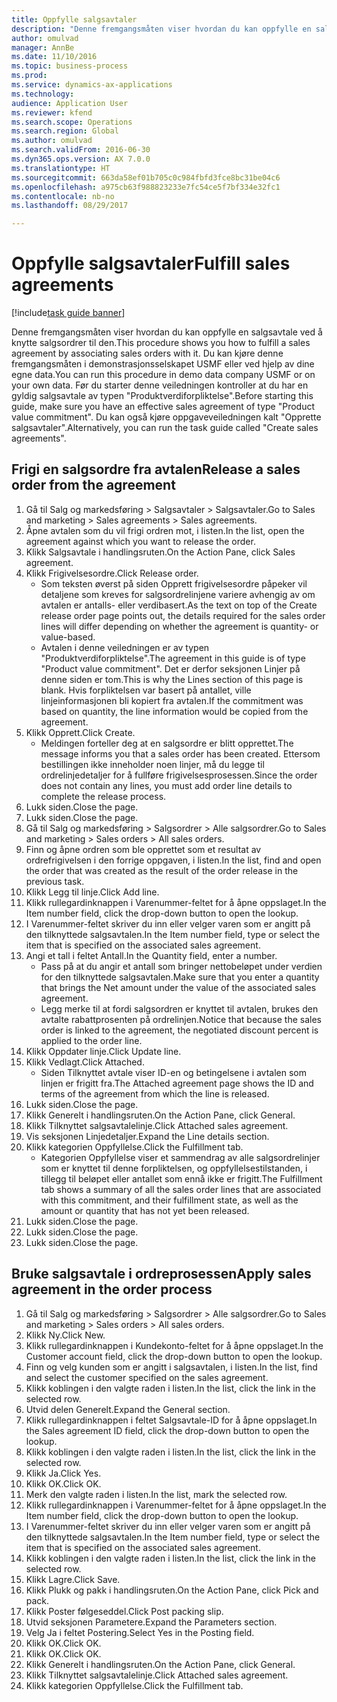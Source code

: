 ```yaml
--- 
title: Oppfylle salgsavtaler
description: "Denne fremgangsmåten viser hvordan du kan oppfylle en salgsavtale ved å knytte salgsordrer til den."
author: omulvad
manager: AnnBe
ms.date: 11/10/2016
ms.topic: business-process
ms.prod: 
ms.service: dynamics-ax-applications
ms.technology: 
audience: Application User
ms.reviewer: kfend
ms.search.scope: Operations
ms.search.region: Global
ms.author: omulvad
ms.search.validFrom: 2016-06-30
ms.dyn365.ops.version: AX 7.0.0
ms.translationtype: HT
ms.sourcegitcommit: 663da58ef01b705c0c984fbfd3fce8bc31be04c6
ms.openlocfilehash: a975cb63f988823233e7fc54ce5f7bf334e32fc1
ms.contentlocale: nb-no
ms.lasthandoff: 08/29/2017

---
```

# <a name="fulfill-sales-agreements"></a><span data-ttu-id="38253-103">Oppfylle salgsavtaler</span><span class="sxs-lookup"><span data-stu-id="38253-103">Fulfill sales agreements</span></span>

[!include[task guide banner](../../includes/task-guide-banner.md)]

<span data-ttu-id="38253-104">Denne fremgangsmåten viser hvordan du kan oppfylle en salgsavtale ved å knytte salgsordrer til den.</span><span class="sxs-lookup"><span data-stu-id="38253-104">This procedure shows you how to fulfill a sales agreement by associating sales orders with it.</span></span> <span data-ttu-id="38253-105">Du kan kjøre denne fremgangsmåten i demonstrasjonsselskapet USMF eller ved hjelp av dine egne data.</span><span class="sxs-lookup"><span data-stu-id="38253-105">You can run this procedure in demo data company USMF or on your own data.</span></span> <span data-ttu-id="38253-106">Før du starter denne veiledningen kontroller at du har en gyldig salgsavtale av typen "Produktverdiforpliktelse".</span><span class="sxs-lookup"><span data-stu-id="38253-106">Before starting this guide, make sure you have an effective sales agreement of type "Product value commitment".</span></span> <span data-ttu-id="38253-107">Du kan også kjøre oppgaveveiledningen kalt "Opprette salgsavtaler".</span><span class="sxs-lookup"><span data-stu-id="38253-107">Alternatively, you can run the task guide called "Create sales agreements".</span></span>  




## <a name="release-a-sales-order-from-the-agreement"></a><span data-ttu-id="38253-108">Frigi en salgsordre fra avtalen</span><span class="sxs-lookup"><span data-stu-id="38253-108">Release a sales order from the agreement</span></span>
1. <span data-ttu-id="38253-109">Gå til Salg og markedsføring > Salgsavtaler > Salgsavtaler.</span><span class="sxs-lookup"><span data-stu-id="38253-109">Go to Sales and marketing > Sales agreements > Sales agreements.</span></span>
2. <span data-ttu-id="38253-110">Åpne avtalen som du vil frigi ordren mot, i listen.</span><span class="sxs-lookup"><span data-stu-id="38253-110">In the list, open the agreement against which you want to release the order.</span></span>
3. <span data-ttu-id="38253-111">Klikk Salgsavtale i handlingsruten.</span><span class="sxs-lookup"><span data-stu-id="38253-111">On the Action Pane, click Sales agreement.</span></span>
4. <span data-ttu-id="38253-112">Klikk Frigivelsesordre.</span><span class="sxs-lookup"><span data-stu-id="38253-112">Click Release order.</span></span>
    * <span data-ttu-id="38253-113">Som teksten øverst på siden Opprett frigivelsesordre påpeker vil detaljene som kreves for salgsordrelinjene variere avhengig av om avtalen er antalls- eller verdibasert.</span><span class="sxs-lookup"><span data-stu-id="38253-113">As the text on top of the  Create release order page points out, the details required for the sales order lines will differ depending on whether the agreement is quantity- or value-based.</span></span>  
    * <span data-ttu-id="38253-114">Avtalen i denne veiledningen er av typen "Produktverdiforpliktelse".</span><span class="sxs-lookup"><span data-stu-id="38253-114">The agreement in this guide is of type "Product value commitment".</span></span> <span data-ttu-id="38253-115">Det er derfor seksjonen Linjer på denne siden er tom.</span><span class="sxs-lookup"><span data-stu-id="38253-115">This is why the Lines section of this page is blank.</span></span> <span data-ttu-id="38253-116">Hvis forpliktelsen var basert på antallet, ville linjeinformasjonen bli kopiert fra avtalen.</span><span class="sxs-lookup"><span data-stu-id="38253-116">If the commitment was based on quantity, the line information would be copied from the agreement.</span></span>  
5. <span data-ttu-id="38253-117">Klikk Opprett.</span><span class="sxs-lookup"><span data-stu-id="38253-117">Click Create.</span></span>
    * <span data-ttu-id="38253-118">Meldingen forteller deg at en salgsordre er blitt opprettet.</span><span class="sxs-lookup"><span data-stu-id="38253-118">The message informs you that a sales order has been created.</span></span> <span data-ttu-id="38253-119">Ettersom bestillingen ikke inneholder noen linjer, må du legge til ordrelinjedetaljer for å fullføre frigivelsesprosessen.</span><span class="sxs-lookup"><span data-stu-id="38253-119">Since the order does not contain any lines, you must add order line details to complete the release process.</span></span>   
6. <span data-ttu-id="38253-120">Lukk siden.</span><span class="sxs-lookup"><span data-stu-id="38253-120">Close the page.</span></span>
7. <span data-ttu-id="38253-121">Lukk siden.</span><span class="sxs-lookup"><span data-stu-id="38253-121">Close the page.</span></span>
8. <span data-ttu-id="38253-122">Gå til Salg og markedsføring > Salgsordrer > Alle salgsordrer.</span><span class="sxs-lookup"><span data-stu-id="38253-122">Go to Sales and marketing > Sales orders > All sales orders.</span></span>
9. <span data-ttu-id="38253-123">Finn og åpne ordren som ble opprettet som et resultat av ordrefrigivelsen i den forrige oppgaven, i listen.</span><span class="sxs-lookup"><span data-stu-id="38253-123">In the list, find and open the order that was created as the result of the order release in the previous task.</span></span>
10. <span data-ttu-id="38253-124">Klikk Legg til linje.</span><span class="sxs-lookup"><span data-stu-id="38253-124">Click Add line.</span></span>
11. <span data-ttu-id="38253-125">Klikk rullegardinknappen i Varenummer-feltet for å åpne oppslaget.</span><span class="sxs-lookup"><span data-stu-id="38253-125">In the Item number field, click the drop-down button to open the lookup.</span></span>
12. <span data-ttu-id="38253-126">I Varenummer-feltet skriver du inn eller velger varen som er angitt på den tilknyttede salgsavtalen.</span><span class="sxs-lookup"><span data-stu-id="38253-126">In the Item number field, type or select the item that is specified on the associated sales agreement.</span></span>
13. <span data-ttu-id="38253-127">Angi et tall i feltet Antall.</span><span class="sxs-lookup"><span data-stu-id="38253-127">In the Quantity field, enter a number.</span></span>
    * <span data-ttu-id="38253-128">Pass på at du angir et antall som bringer nettobeløpet under verdien for den tilknyttede salgsavtalen.</span><span class="sxs-lookup"><span data-stu-id="38253-128">Make sure that you enter a quantity that brings the Net amount under the value of the associated sales agreement.</span></span>  
    * <span data-ttu-id="38253-129">Legg merke til at fordi salgsordren er knyttet til avtalen, brukes den avtalte rabattprosenten på ordrelinjen.</span><span class="sxs-lookup"><span data-stu-id="38253-129">Notice that because the sales order is linked to the agreement, the negotiated discount percent is applied to the order line.</span></span>  
14. <span data-ttu-id="38253-130">Klikk Oppdater linje.</span><span class="sxs-lookup"><span data-stu-id="38253-130">Click Update line.</span></span>
15. <span data-ttu-id="38253-131">Klikk Vedlagt.</span><span class="sxs-lookup"><span data-stu-id="38253-131">Click Attached.</span></span>
    * <span data-ttu-id="38253-132">Siden Tilknyttet avtale viser ID-en og betingelsene i avtalen som linjen er frigitt fra.</span><span class="sxs-lookup"><span data-stu-id="38253-132">The Attached agreement page shows the ID and terms of the agreement from which the line is released.</span></span>  
16. <span data-ttu-id="38253-133">Lukk siden.</span><span class="sxs-lookup"><span data-stu-id="38253-133">Close the page.</span></span>
17. <span data-ttu-id="38253-134">Klikk Generelt i handlingsruten.</span><span class="sxs-lookup"><span data-stu-id="38253-134">On the Action Pane, click General.</span></span>
18. <span data-ttu-id="38253-135">Klikk Tilknyttet salgsavtalelinje.</span><span class="sxs-lookup"><span data-stu-id="38253-135">Click Attached sales agreement.</span></span>
19. <span data-ttu-id="38253-136">Vis seksjonen Linjedetaljer.</span><span class="sxs-lookup"><span data-stu-id="38253-136">Expand the Line details section.</span></span>
20. <span data-ttu-id="38253-137">Klikk kategorien Oppfyllelse.</span><span class="sxs-lookup"><span data-stu-id="38253-137">Click the Fulfillment tab.</span></span>
    * <span data-ttu-id="38253-138">Kategorien Oppfyllelse viser et sammendrag av alle salgsordrelinjer som er knyttet til denne forpliktelsen, og oppfyllelsestilstanden, i tillegg til beløpet eller antallet som ennå ikke er frigitt.</span><span class="sxs-lookup"><span data-stu-id="38253-138">The Fulfillment tab shows a summary of all the sales order lines that are associated with this commitment, and their fulfillment state, as well as the amount or quantity that has not yet been released.</span></span>   
21. <span data-ttu-id="38253-139">Lukk siden.</span><span class="sxs-lookup"><span data-stu-id="38253-139">Close the page.</span></span>
22. <span data-ttu-id="38253-140">Lukk siden.</span><span class="sxs-lookup"><span data-stu-id="38253-140">Close the page.</span></span>
23. <span data-ttu-id="38253-141">Lukk siden.</span><span class="sxs-lookup"><span data-stu-id="38253-141">Close the page.</span></span>

## <a name="apply-sales-agreement-in-the-order-process"></a><span data-ttu-id="38253-142">Bruke salgsavtale i ordreprosessen</span><span class="sxs-lookup"><span data-stu-id="38253-142">Apply sales agreement in the order process</span></span>
1. <span data-ttu-id="38253-143">Gå til Salg og markedsføring > Salgsordrer > Alle salgsordrer.</span><span class="sxs-lookup"><span data-stu-id="38253-143">Go to Sales and marketing > Sales orders > All sales orders.</span></span>
2. <span data-ttu-id="38253-144">Klikk Ny.</span><span class="sxs-lookup"><span data-stu-id="38253-144">Click New.</span></span>
3. <span data-ttu-id="38253-145">Klikk rullegardinknappen i Kundekonto-feltet for å åpne oppslaget.</span><span class="sxs-lookup"><span data-stu-id="38253-145">In the Customer account field, click the drop-down button to open the lookup.</span></span>
4. <span data-ttu-id="38253-146">Finn og velg kunden som er angitt i salgsavtalen, i listen.</span><span class="sxs-lookup"><span data-stu-id="38253-146">In the list, find and select the customer specified on the sales agreement.</span></span>
5. <span data-ttu-id="38253-147">Klikk koblingen i den valgte raden i listen.</span><span class="sxs-lookup"><span data-stu-id="38253-147">In the list, click the link in the selected row.</span></span>
6. <span data-ttu-id="38253-148">Utvid delen Generelt.</span><span class="sxs-lookup"><span data-stu-id="38253-148">Expand the General section.</span></span>
7. <span data-ttu-id="38253-149">Klikk rullegardinknappen i feltet Salgsavtale-ID for å åpne oppslaget.</span><span class="sxs-lookup"><span data-stu-id="38253-149">In the Sales agreement ID field, click the drop-down button to open the lookup.</span></span>
8. <span data-ttu-id="38253-150">Klikk koblingen i den valgte raden i listen.</span><span class="sxs-lookup"><span data-stu-id="38253-150">In the list, click the link in the selected row.</span></span>
9. <span data-ttu-id="38253-151">Klikk Ja.</span><span class="sxs-lookup"><span data-stu-id="38253-151">Click Yes.</span></span>
10. <span data-ttu-id="38253-152">Klikk OK.</span><span class="sxs-lookup"><span data-stu-id="38253-152">Click OK.</span></span>
11. <span data-ttu-id="38253-153">Merk den valgte raden i listen.</span><span class="sxs-lookup"><span data-stu-id="38253-153">In the list, mark the selected row.</span></span>
12. <span data-ttu-id="38253-154">Klikk rullegardinknappen i Varenummer-feltet for å åpne oppslaget.</span><span class="sxs-lookup"><span data-stu-id="38253-154">In the Item number field, click the drop-down button to open the lookup.</span></span>
13. <span data-ttu-id="38253-155">I Varenummer-feltet skriver du inn eller velger varen som er angitt på den tilknyttede salgsavtalen.</span><span class="sxs-lookup"><span data-stu-id="38253-155">In the Item number field, type or select the item that is specified on the associated sales agreement.</span></span>
14. <span data-ttu-id="38253-156">Klikk koblingen i den valgte raden i listen.</span><span class="sxs-lookup"><span data-stu-id="38253-156">In the list, click the link in the selected row.</span></span>
15. <span data-ttu-id="38253-157">Klikk Lagre.</span><span class="sxs-lookup"><span data-stu-id="38253-157">Click Save.</span></span>
16. <span data-ttu-id="38253-158">Klikk Plukk og pakk i handlingsruten.</span><span class="sxs-lookup"><span data-stu-id="38253-158">On the Action Pane, click Pick and pack.</span></span>
17. <span data-ttu-id="38253-159">Klikk Poster følgeseddel.</span><span class="sxs-lookup"><span data-stu-id="38253-159">Click Post packing slip.</span></span>
18. <span data-ttu-id="38253-160">Utvid seksjonen Parametere.</span><span class="sxs-lookup"><span data-stu-id="38253-160">Expand the Parameters section.</span></span>
19. <span data-ttu-id="38253-161">Velg Ja i feltet Postering.</span><span class="sxs-lookup"><span data-stu-id="38253-161">Select Yes in the Posting field.</span></span>
20. <span data-ttu-id="38253-162">Klikk OK.</span><span class="sxs-lookup"><span data-stu-id="38253-162">Click OK.</span></span>
21. <span data-ttu-id="38253-163">Klikk OK.</span><span class="sxs-lookup"><span data-stu-id="38253-163">Click OK.</span></span>
22. <span data-ttu-id="38253-164">Klikk Generelt i handlingsruten.</span><span class="sxs-lookup"><span data-stu-id="38253-164">On the Action Pane, click General.</span></span>
23. <span data-ttu-id="38253-165">Klikk Tilknyttet salgsavtalelinje.</span><span class="sxs-lookup"><span data-stu-id="38253-165">Click Attached sales agreement.</span></span>
24. <span data-ttu-id="38253-166">Klikk kategorien Oppfyllelse.</span><span class="sxs-lookup"><span data-stu-id="38253-166">Click the Fulfillment tab.</span></span>


